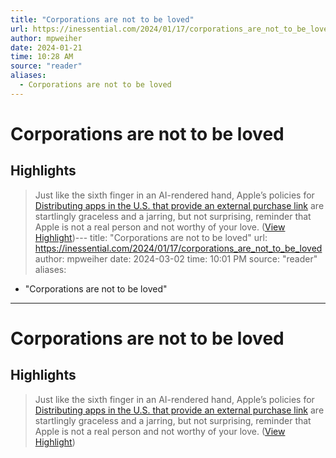 ```yaml
---
title: "Corporations are not to be loved"
url: https://inessential.com/2024/01/17/corporations_are_not_to_be_loved
author: mpweiher
date: 2024-01-21
time: 10:28 AM
source: "reader"
aliases:
  - Corporations are not to be loved
---
```

# Corporations are not to be loved

## Highlights
> Just like the sixth finger in an AI-rendered hand, Apple’s policies for [Distributing apps in the U.S. that provide an external purchase link](https://developer.apple.com/support/storekit-external-entitlement-us/) are startlingly graceless and a jarring, but not surprising, reminder that Apple is not a real person and not worthy of your love. ([View Highlight](https://read.readwise.io/read/01hmf0hj8ga1mj28tdkxn1pefm))---
title: "Corporations are not to be loved"
url: https://inessential.com/2024/01/17/corporations_are_not_to_be_loved
author: mpweiher
date: 2024-03-02
time: 10:01 PM
source: "reader"
aliases:
  - "Corporations are not to be loved"
---
# Corporations are not to be loved

## Highlights
> Just like the sixth finger in an AI-rendered hand, Apple’s policies for [Distributing apps in the U.S. that provide an external purchase link](https://developer.apple.com/support/storekit-external-entitlement-us/) are startlingly graceless and a jarring, but not surprising, reminder that Apple is not a real person and not worthy of your love. ([View Highlight](https://read.readwise.io/read/01hmf0hj8ga1mj28tdkxn1pefm))

